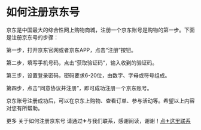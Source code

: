 # 如何注册京东号

京东是中国最大的综合性网上购物商城，注册一个京东账号是购物的第一步。下面是注册京东号的步骤：

第一步，打开京东官网或者京东APP，点击“注册”按钮。

第二步，填写手机号码，点击“获取验证码”，输入收到的验证码。

第三步，设置登录密码，密码要求6-20位，由数字、字母或符号组成。

第四步，点击“同意协议并注册”，即可成功注册一个京东账号。

京东账号注册成功后，可以在京东上购物、查看订单、参与活动等。希望以上内容对您有所帮助。

更多 关于如何注册京东号 请通过✈与我们联系，感谢阅读，谢谢！[点✈这里联系](https://gg.k02.cc)